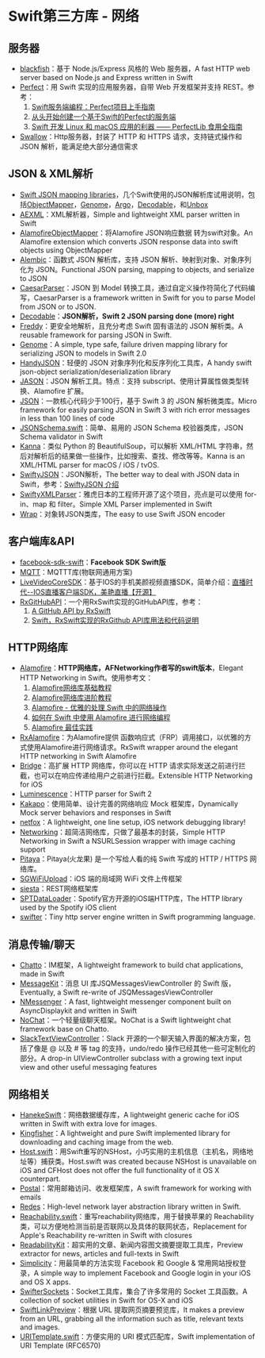 # Swift第三方库 - 网络
## 服务器
- [blackfish][1]：基于 Node.js/Express 风格的 Web 服务器，A fast HTTP web server based on Node.js and Express written in Swift
- [Perfect][2]：用 Swift 实现的应用服务器，自带 Web 开发框架并支持 REST。参考：
	1. [Swift服务端编程：Perfect项目上手指南][3]
	2. [从头开始创建一个基于Swift的Perfect的服务端][4]
	3. [Swift 开发 Linux 和 macOS 应用的利器 —— PerfectLib 食用全指南][5]
- [Swallow][6]：Http服务器，封装了 HTTP 和 HTTPS 请求，支持链式操作和 JSON 解析，能满足绝大部分通信需求

## JSON & XML解析
- [Swift JSON mapping libraries][7]，几个Swift使用的JSON解析库试用说明，包括[ObjectMapper][8]，[Genome][9]，[Argo][10]，[Decodable][11]，和[Unbox][12]
- [AEXML][13]：XML解析器，Simple and lightweight XML parser written in Swift
- [AlamofireObjectMapper][14]：将Alamofire JSON响应数据 转为swift对象。An Alamofire extension which converts JSON response data into swift objects using ObjectMapper
- [Alembic][15]：函数式 JSON 解析库，支持 JSON 解析、映射到对象、对象序列化为 JSON。Functional JSON parsing, mapping to objects, and serialize to JSON
- [CaesarParser][16]：JSON 到 Model 转换工具，通过自定义操作符简化了代码编写，CaesarParser is a framework written in Swift for you to parse Model from JSON or to JSON.
- [Decodable][17]：**JSON解析，Swift 2 JSON parsing done (more) right**
- [Freddy][18]：更安全地解析，且充分考虑 Swift 固有语法的 JSON 解析类。A reusable framework for parsing JSON in Swift.
- [Genome][19]：A simple, type safe, failure driven mapping library for serializing JSON to models in Swift 2.0
- [HandyJSON][20]：轻便的 JSON 对象序列化和反序列化工具库，A handy swift json-object serialization/deserialization library
- [JASON][21]：JSON 解析工具。特点：支持 subscript、使用计算属性做类型转换、Alamofire 扩展。
- [JSON][22]：一款核心代码少于100行，基于 Swift 3 的 JSON 解析微类库。Micro framework for easily parsing JSON in Swift 3 with rich error messages in less than 100 lines of code
- [JSONSchema.swift][23]：简单、易用的 JSON Schema 校验器类库，JSON Schema validator in Swift
- [Kanna][24]：类似 Python 的 BeautifulSoup，可以解析 XML/HTML 字符串，然后对解析后的结果做一些操作，比如搜索、查找、修改等等。Kanna is an XML/HTML parser for macOS / iOS / tvOS.
- [SwiftyJSON][25]：JSON解析，The better way to deal with JSON data in Swift，参考：[SwiftyJSON 介绍][26]
- [SwiftyXMLParser][27]：雅虎日本的工程师开源了这个项目，亮点是可以使用 for-in、map 和 filter。Simple XML Parser implemented in Swift
- [Wrap][28]：对象转JSON类库，The easy to use Swift JSON encoder

## 客户端库&API
- [facebook-sdk-swift][29]：**Facebook SDK Swift版**
- [MQTT][30]：MQTTT库(物联网通用方案)
 - [LiveVideoCoreSDK][31]：基于IOS的手机美颜视频直播SDK，简单介绍：[直播时代--IOS直播客户端SDK，美艳直播【开源】][32]
- [RxGitHubAPI][33]：一个用RxSwift实现的GitHubAPI库，参考：
	1. [A GitHub API by RxSwift][34]
	2. [Swift，RxSwift实现的RxGithub API库用法和代码说明][35]

## HTTP网络库
- [Alamofire][36]：**HTTP网络库，AFNetworking作者写的swift版本**，Elegant HTTP Networking in Swift。使用参考文：
	1. [Alamofire网络库基础教程][37]
	3. [Alamofire网络库进阶教程][38]
	4. [Alamofire - 优雅的处理 Swift 中的网络操作][39]
	5. [如何在 Swift 中使用 Alamofire 进行网络编程][40]
	6. [Alamofire 最佳实践][41]
- [RxAlamofire][42]：为Alamofire提供 函数响应式（FRP）调用接口，以优雅的方式使用Alamofire进行网络请求。RxSwift wrapper around the elegant HTTP networking in Swift Alamofire
- [Bridge][43]：高扩展 HTTP 网络库，你可以在 HTTP 请求实际发送之前进行拦截，也可以在响应传递给用户之前进行拦截。Extensible HTTP Networking for iOS
- [Luminescence][44]：HTTP parser for Swift 2
- [Kakapo][45]：使用简单、设计完善的网络响应 Mock 框架库，Dynamically Mock server behaviors and responses in Swift
- [netfox][46]：A lightweight, one line setup, iOS network debugging library!
- [Networking][47]：超简洁网络库，只做了最基本的封装，Simple HTTP Networking in Swift a NSURLSession wrapper with image caching support
- [Pitaya][48]：Pitaya(火龙果) 是一个写给人看的纯 Swift 写成的 HTTP / HTTPS 网络库。
- [SGWiFiUpload][49]：iOS 端的局域网 WiFi 文件上传框架
- [siesta][50]：REST网络框架库
- [SPTDataLoader][51]：Spotify官方开源的iOS端HTTP库，The HTTP library used by the Spotify iOS client
- [swifter][52]：Tiny http server engine written in Swift programming language.

## 消息传输/聊天
- [Chatto][53]：IM框架，A lightweight framework to build chat applications, made in Swift
- [MessageKit][54]：消息 UI 库JSQMessagesViewController 的 Swift 版，Eventually, a Swift re-write of JSQMessagesViewController
- [NMessenger][55]：A fast, lightweight messenger component built on AsyncDisplaykit and written in Swift
- [NoChat][56]：一个轻量级聊天框架。NoChat is a Swift lightweight chat framework base on Chatto.
- [SlackTextViewController][57]：Slack 开源的一个聊天输入界面的解决方案，包括了像是 @ 以及 # 等 tag 的支持，undo/redo 操作已经其他一些可定制化的部分。A drop-in UIViewController subclass with a growing text input view and other useful messaging features

## 网络相关
- [HanekeSwift][58]：网络数据缓存库，A lightweight generic cache for iOS written in Swift with extra love for images.
- [Kingfisher][59]：A lightweight and pure Swift implemented library for downloading and caching image from the web.
- [Host.swift][60]：用Swift重写的NSHost，小巧实用的主机信息（主机名，网络地址等）捕获类。Host.swift was created because NSHost is unavailable on iOS and CFHost does not offer the full functionality of it OS X counterpart.
- [Postal][61]：常用邮箱访问、收发框架库，A swift framework for working with emails
- [Redes][62]：High-level network layer abstraction library written in Swift.
- [Reachability.swift][63]：重写reachability网络库，用于替换苹果的 Reachability 类，可以方便地检测当前是否联网以及具体的联网状态，Replacement for Apple's Reachability re-written in Swift with closures
- [ReadabilityKit][64]：超实用的文章、新闻内容图文摘要提取工具库，Preview extractor for news, articles and full-texts in Swift
- [Simplicity][65]：用最简单的方法实现 Facebook 和 Google & 常用网站授权登录，A simple way to implement Facebook and Google login in your iOS and OS X apps.
- [SwifterSockets][66]：Socket工具库，集合了许多常用的 Socket 工具函数。A collection of socket utilities in Swift for OS-X and iOS
- [SwiftLinkPreview][67]：根据 URL 提取网页摘要预览库，It makes a preview from an URL, grabbing all the information such as title, relevant texts and images.
- [URITemplate.swift][68]：方便实用的 URI 模式匹配库，Swift implementation of URI Template (RFC6570)

[1]:	https://github.com/elliottminns/blackfish "blackfish"
[2]:	https://github.com/PerfectlySoft/Perfect "Perfect"
[3]:	http://mp.weixin.qq.com/s?__biz=MzA3ODg4MDk0Ng==&mid=402331193&idx=1&sn=dc07b803ef9377965f5a5092cc37ccab#rd
[4]:	http://www.jianshu.com/p/a4741a89f679 "从头开始创建一个基于Swift的Perfect的服务端"
[5]:	http://posts.enumsblog.com/posts/17006
[6]:	https://github.com/TheHolyGrail/Swallow "Swallow"
[7]:	http://alejandromp.com/blog/2015/10/28/swift-json-mapping-libraries/
[8]:	https://github.com/Hearst-DD/ObjectMapper "ObjectMapper"
[9]:	https://github.com/LoganWright/Genome "Genome"
[10]:	https://github.com/thoughtbot/Argo "Argo"
[11]:	https://github.com/Anviking/Decodable "Decodable"
[12]:	https://github.com/JohnSundell/Unbox "Unbox"
[13]:	https://github.com/tadija/AEXML
[14]:	https://github.com/tristanhimmelman/AlamofireObjectMapper "AlamofireObjectMapper"
[15]:	https://github.com/ra1028/Alembic "Alembic"
[16]:	https://github.com/lancy/CaesarParser "CaesarParser"
[17]:	https://github.com/Anviking/Decodable "Decodable"
[18]:	https://github.com/bignerdranch/Freddy "Freddy"
[19]:	https://github.com/LoganWright/Genome "Genome"
[20]:	https://github.com/alibaba/HandyJSON "HandyJSON"
[21]:	https://github.com/delba/JASON "JASON"
[22]:	https://github.com/soffes/JSON "JSON"
[23]:	https://github.com/kylef/JSONSchema.swift "JSONSchema.swift"
[24]:	https://github.com/tid-kijyun/Kanna "Kanna"
[25]:	https://github.com/SwiftyJSON/SwiftyJSON "SwiftyJSON"
[26]:	http://tangplin.github.io/swiftyjson/ "SwiftyJSON 介绍"
[27]:	https://github.com/yahoojapan/SwiftyXMLParser "SwiftyXMLParser"
[28]:	https://github.com/JohnSundell/Wrap "Wrap"
[29]:	https://github.com/facebook/facebook-sdk-swift "facebook-sdk-swift"
[30]:	https://github.com/iachievedit/MQTT "MQTT"
[31]:	https://github.com/runner365/LiveVideoCoreSDK "LiveVideoCoreSDK"
[32]:	http://www.cnblogs.com/runner42/p/5241407.html "直播时代--IOS直播客户端SDK，美艳直播【开源】"
[33]:	https://github.com/FengDeng/RxGitHubAPI "RxGitHubAPI"
[34]:	http://fengdeng.github.io/blog/2016/01/29/a-github-api-by-rxswift/ "A GitHub API by RxSwift"
[35]:	http://fengdeng.github.io/blog/2016/01/31/rxgithub-apiku-yong-fa-he-dai-ma-shuo-ming/ "Swift，RxSwift实现的RxGithub API库用法和代码说明"
[36]:	https://github.com/Alamofire/Alamofire
[37]:	http://www.jianshu.com/p/f1208b5e42d9 "Alamofire网络库基础教程"
[38]:	http://www.jianshu.com/p/30599f64a09c "Alamofire网络库进阶教程"
[39]:	http://swiftcafe.io/2015/12/14/alamofire/ "Alamofire - 优雅的处理 Swift 中的网络操作"
[40]:	http://swift.gg/2015/12/22/alamofire-beginner-guide/ "如何在 Swift 中使用 Alamofire 进行网络编程"
[41]:	https://github.com/ipader/SwiftGuide/wiki/Alamofire%20%E6%9C%80%E4%BD%B3%E5%AE%9E%E8%B7%B5 "Alamofire 最佳实践"
[42]:	https://github.com/RxSwiftCommunity/RxAlamofire "RxAlamofire"
[43]:	https://github.com/rawrjustin/Bridge "Bridge"
[44]:	https://github.com/Zewo/Luminescence "Luminescence"
[45]:	https://github.com/devlucky/Kakapo "Kakapo"
[46]:	https://github.com/kasketis/netfox "netfox"
[47]:	https://github.com/3lvis/Networking "Networking"
[48]:	https://github.com/johnlui/Pitaya "Pitaya"
[49]:	https://github.com/Soulghost/SGWiFiUpload "SGWiFiUpload"
[50]:	https://github.com/bustoutsolutions/siesta "siesta"
[51]:	https://github.com/spotify/SPTDataLoader "SPTDataLoader"
[52]:	https://github.com/glock45/swifter "swifter"
[53]:	https://github.com/badoo/Chatto "Chatto"
[54]:	https://github.com/MessageKit/MessageKit "MessageKit"
[55]:	https://github.com/eBay/NMessenger "NMessenger"
[56]:	https://github.com/little2s/NoChat "NoChat"
[57]:	https://github.com/slackhq/SlackTextViewController "SlackTextViewController"
[58]:	https://github.com/Haneke/HanekeSwift "HanekeSwift"
[59]:	https://github.com/onevcat/Kingfisher "Kingfisher"
[60]:	https://github.com/rjstelling/Host.swift "Host.swift"
[61]:	https://github.com/snipsco/Postal "Postal"
[62]:	https://github.com/cuzv/Redes "Redes"
[63]:	https://github.com/ashleymills/Reachability.swift "Reachability.swift"
[64]:	https://github.com/exyte/ReadabilityKit "ReadabilityKit"
[65]:	https://github.com/SimplicityMobile/Simplicity "Simplicity"
[66]:	https://github.com/Swiftrien/SwifterSockets "SwifterSockets"
[67]:	https://github.com/LeonardoCardoso/SwiftLinkPreview "SwiftLinkPreview"
[68]:	https://github.com/kylef/URITemplate.swift "URITemplate.swift"